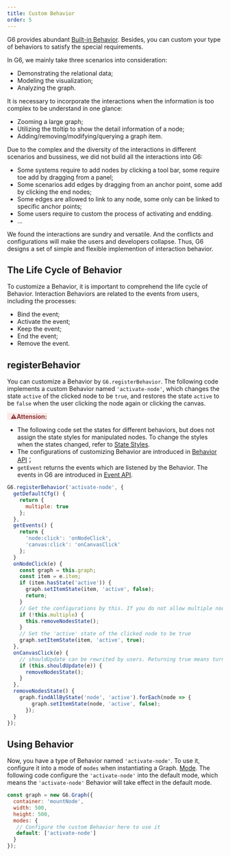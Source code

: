 ```yaml
---
title: Custom Behavior
order: 5
---
```


G6 provides abundant [Built-in Behavior](/en/docs/manual/middle/states/defaultBehavior). Besides, you can custom your type of behaviors to satisfy the special requirements.

In G6, we mainly take three scenarios into consideration:

- Demonstrating the relational data;
- Modeling the visualization;
- Analyzing the graph.

It is necessary to incorporate the interactions when the information is too complex to be understand in one glance:

- Zooming a large graph;
- Utilizing the ttoltip to show the detail information of a node;
- Adding/removing/modifying/querying a graph item.

Due to the complex and the diversity of the interactions in different scenarios and bussiness, we did not build all the interactions into G6:

- Some systems require to add nodes by clicking a tool bar, some require toe add by dragging from a panel;
- Some scenarios add edges by dragging from an anchor point, some add by clicking the end nodes;
- Some edges are allowed to link to any node, some only can be linked to specific anchor points;
- Some users require to custom the process of activating and endding.
- ...

We found the interactions are sundry and versatile. And the conflicts and configurations will make the users and developers collapse. Thus, G6 designs a set of simple and flexible implemention of interaction behavior.


## The Life Cycle of Behavior
To customize a Behavior, it is important to comprehend the life cycle of Behavior. Interaction Behaviors are related to the events from users, including the processes:

- Bind the event;
- Activate the event;
- Keep the event;
- End the event;
- Remove the event.


## registerBehavior
You can customize a Behavior by `G6.registerBehavior`. The following code implements a custom Behavior named `'activate-node'`, which changes the state `active` of the clicked node to be `true`, and restores the state `active` to be `false` when the user clicking the node again or clicking the canvas.

<span style="background-color: rgb(251, 233, 231); color: rgb(139, 53, 56)"> &nbsp;&nbsp;⚠️**Attension:** </span>

- The following code set the states for different behaviors, but does not assign the state styles for manipulated nodes. To change the styles when the states changed, refer to [State Styles](/en/docs/manual/middle/states/state).
- The configurations of customizing Behavior are introduced in [Behavior API](/en/docs/api/Behavior)；
- `getEvent` returns the events which are listened by the Behavior. The events in G6 are introduced in [Event API](/en/docs/api/Event).

```javascript
G6.registerBehavior('activate-node', {
  getDefaultCfg() {
    return {
      multiple: true
    };
  },
  getEvents() {
    return {
      'node:click': 'onNodeClick',
      'canvas:click': 'onCanvasClick'
    };
  }
  onNodeClick(e) {
    const graph = this.graph;
    const item = e.item;
    if (item.hasState('active')) {
      graph.setItemState(item, 'active', false);
      return;
    }
    // Get the configurations by this. If you do not allow multiple nodes to be 'active', cancel the 'active' state for other nodes
    if (!this.multiple) {
      this.removeNodesState();
    }
    // Set the 'active' state of the clicked node to be true
    graph.setItemState(item, 'active', true);
  },
  onCanvasClick(e) {
    // shouldUpdate can be rewrited by users. Returning true means turning the 'active' to be false for all the nodes
    if (this.shouldUpdate(e)) {
      removeNodesState();
    }
  },
  removeNodesState() {
    graph.findAllByState('node', 'active').forEach(node => {
        graph.setItemState(node, 'active', false);
      });
  }  
});
```


## Using Behavior
Now, you have a type of Behavior named `'activate-node'`. To use it, configure it into a mode of `modes` when instantiating a Graph. [Mode](/en/docs/manual/middle/states/mode). The following code configure the `'activate-node'` into the default mode, which means the `'activate-node'` Behavior will take effect in the default mode.
```javascript
const graph = new G6.Graph({
  container: 'mountNode',
  width: 500,
  height: 500,
  modes: {
   // Configure the custom Behavior here to use it
   default: ['activate-node']
  }
});

```

